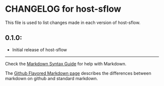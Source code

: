# CHANGELOG for host-sflow

This file is used to list changes made in each version of host-sflow.

## 0.1.0:

* Initial release of host-sflow

- - -
Check the [Markdown Syntax Guide](http://daringfireball.net/projects/markdown/syntax) for help with Markdown.

The [Github Flavored Markdown page](http://github.github.com/github-flavored-markdown/) describes the differences between markdown on github and standard markdown.
